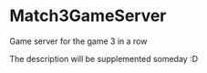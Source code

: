 # Match3GameServer

Game server for the game 3 in a row

The description will be supplemented someday :D
